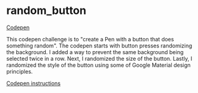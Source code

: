 # random_button

[Codepen](https://codepen.io/Reggie01/full/OJoQKmP)

This codepen challenge is to "create a Pen with a button that does something random". The codepen starts with button presses randomizing the background. I added a way to prevent the same background being selected twice in a row. Next, I randomized the size of the button. Lastly, I randomized the style of the button using some of Google Material design principles.

[Codepen instructions](https://codepen.io/challenges/2023/march/1)
